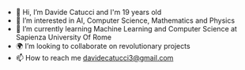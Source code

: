 - 👋 Hi, I’m Davide Catucci and I'm 19 years old
- 🧐 I’m interested in AI, Computer Science, Mathematics and Physics
- 🌱 I’m currently learning Machine Learning and Computer Science at Sapienza University Of Rome
- 🌍 I’m looking to collaborate on revolutionary projects
- 📫 How to reach me davidecatucci3@gmail.com

<!---
davidecatucci3/davidecatucci3 is a ✨ special ✨ repository because its `README.md` (this file) appears on your GitHub profile.
You can click the Preview link to take a look at your changes.
--->
